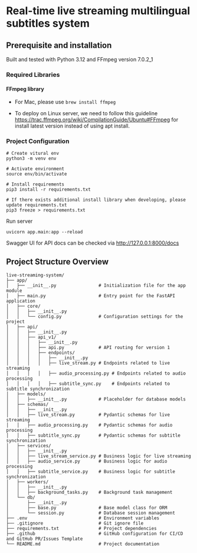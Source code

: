 # Real-time live streaming multilingual subtitles system

## Prerequisite and installation

Built and tested with Python 3.12 and FFmpeg version 7.0.2_1

### Required Libraries

#### FFmpeg library

- For Mac, please use `brew install ffmpeg`

- To deploy on Linux server, we need to follow this guideline https://trac.ffmpeg.org/wiki/CompilationGuide/Ubuntu#FFmpeg for install latest version instead of using apt install.

### Project Configuration

```
# Create vitural env
python3 -m venv env

# Activate environment
source env/bin/activate

# Install requirements
pip3 install -r requirements.txt

# If there exists additional install library when developing, please update requirements.txt
pip3 freeze > requirements.txt
```

Run server

```
uvicorn app.main:app --reload
```

Swagger UI for API docs can be checked via http://127.0.0.1:8000/docs

## Project Structure Overview

```
live-streaming-system/
├── app/
│   ├── __init__.py                # Initialization file for the app module
│   ├── main.py                    # Entry point for the FastAPI application
│   ├── core/
│   │   ├── __init__.py
│   │   └── config.py              # Configuration settings for the project
│   ├── api/
│   │   ├── __init__.py
│   │   ├── api_v1/
│   │   │   ├── __init__.py
│   │   │   ├── api.py             # API routing for version 1
│   │   │   ├── endpoints/
│   │   │   │   ├── __init__.py
│   │   │   │   ├── live_stream.py # Endpoints related to live streaming
│   │   │   │   ├── audio_processing.py # Endpoints related to audio processing
│   │   │   │   ├── subtitle_sync.py    # Endpoints related to subtitle synchronization
│   ├── models/
│   │   ├── __init__.py            # Placeholder for database models
│   ├── schemas/
│   │   ├── __init__.py
│   │   ├── live_stream.py         # Pydantic schemas for live streaming
│   │   ├── audio_processing.py    # Pydantic schemas for audio processing
│   │   ├── subtitle_sync.py       # Pydantic schemas for subtitle synchronization
│   ├── services/
│   │   ├── __init__.py
│   │   ├── live_stream_service.py # Business logic for live streaming
│   │   ├── audio_service.py       # Business logic for audio processing
│   │   ├── subtitle_service.py    # Business logic for subtitle synchronization
│   ├── workers/
│   │   ├── __init__.py
│   │   ├── background_tasks.py    # Background task management
│   └── db/
│       ├── __init__.py
│       ├── base.py                # Base model class for ORM
│       └── session.py             # Database session management
├── .env                           # Environment variables
├── .gitignore                     # Git ignore file
├── requirements.txt               # Project dependencies
├── .github                        # GitHub configuration for CI/CD and GitHub PR/Issues Template
└── README.md                      # Project documentation
```